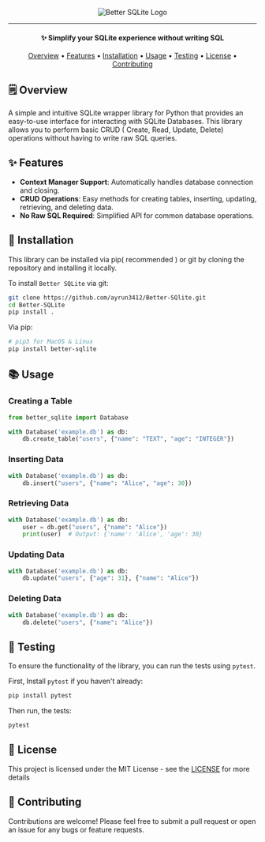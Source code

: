 <p align="center">
  <img src="./assets/better_sqlite_logo.png" alt="Better SQLite Logo"/>
</p>
<hr>
<h4 align="center">✨ Simplify your SQLite experience without writing SQL</h4>

<p align="center">
  <a href="#🗒️ Overview">Overview</a> •
  <a href="#✨ Features">Features</a> •
  <a href="#🚀 Installation">Installation</a> •
  <a href="#📚 Usage">Usage</a> •
  <a href="#🧪 Testing">Testing</a> •
  <a href="#📝 License">License</a> •
  <a href="# 🤝 Contributing">Contributing</a>
</p>

## 🗒️ Overview

A simple and intuitive SQLite wrapper library for Python that provides an easy-to-use interface for interacting with SQLite Databases. This library allows you to perform basic CRUD ( Create, Read, Update, Delete) operations without having to write raw SQL queries.

## ✨ Features

- **Context Manager Support**: Automatically handles database connection and closing.
- **CRUD Operations**: Easy methods for creating tables, inserting, updating, retrieving, and deleting data.
- **No Raw SQL Required**: Simplified API for common database operations.

## 🚀 Installation

This library can be installed via pip( recommended ) or git by cloning the repository and installing it locally.

To install `Better SQLite` via git:

```bash
git clone https://github.com/ayrun3412/Better-SQlite.git
cd Better-SQLite
pip install .
```

Via pip:

```bash
# pip3 for MacOS & Linux
pip install better-sqlite
```

## 📚 Usage

### Creating a Table

```python
from better_sqlite import Database

with Database('example.db') as db:
    db.create_table("users", {"name": "TEXT", "age": "INTEGER"})
```

### Inserting Data

```python
with Database('example.db') as db:
    db.insert("users", {"name": "Alice", "age": 30})
```

### Retrieving Data

```python
with Database('example.db') as db:
    user = db.get("users", {"name": "Alice"})
    print(user)  # Output: {'name': 'Alice', 'age': 30}
```

### Updating Data

```python
with Database('example.db') as db:
    db.update("users", {"age": 31}, {"name": "Alice"})
```

### Deleting Data

```python
with Database('example.db') as db:
    db.delete("users", {"name": "Alice"})
```

## 🧪 Testing

 To ensure the functionality of the library, you can run the tests using `pytest`.

First, Install `pytest` if you haven't already:

```bash
pip install pytest
```

Then run, the tests:

```bash
pytest
```

## 📝 License

This project is licensed under the MIT License - see the [LICENSE](./LICENSE) for more details

## 🤝 Contributing

Contributions are welcome! Please feel free to submit a pull request or open an issue for any bugs or feature requests.

